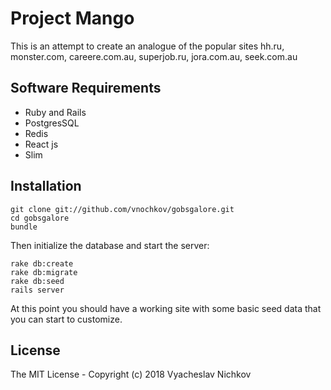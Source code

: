 # Project Mango

This is an attempt to create an analogue of the popular sites hh.ru, monster.com, careere.com.au, superjob.ru, jora.com.au, seek.com.au

## Software Requirements

* Ruby and Rails
* PostgresSQL
* Redis
* React js
* Slim

## Installation

    git clone git://github.com/vnochkov/gobsgalore.git
    cd gobsgalore
    bundle
    
Then initialize the database and start the server:

    rake db:create
    rake db:migrate
    rake db:seed
    rails server

At this point you should have a working site with some basic seed data that you can start to customize.

## License

The MIT License - Copyright (c) 2018 Vyacheslav Nichkov
